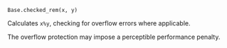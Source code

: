 ```
Base.checked_rem(x, y)
```

Calculates `x%y`, checking for overflow errors where applicable.

The overflow protection may impose a perceptible performance penalty.
